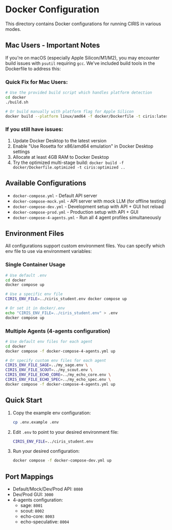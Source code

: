 # Docker Configuration

This directory contains Docker configurations for running CIRIS in various modes.

## Mac Users - Important Notes

If you're on macOS (especially Apple Silicon/M1/M2), you may encounter build issues with `psutil` requiring `gcc`. We've included build tools in the Dockerfile to address this:

### Quick Fix for Mac Users:
```bash
# Use the provided build script which handles platform detection
cd docker
./build.sh

# Or build manually with platform flag for Apple Silicon
docker build --platform linux/amd64 -f docker/Dockerfile -t ciris:latest ..
```

### If you still have issues:
1. Update Docker Desktop to the latest version
2. Enable "Use Rosetta for x86/amd64 emulation" in Docker Desktop settings
3. Allocate at least 4GB RAM to Docker Desktop
4. Try the optimized multi-stage build: `docker build -f docker/Dockerfile.optimized -t ciris:optimized ..`

## Available Configurations

- `docker-compose.yml` - Default API server
- `docker-compose-mock.yml` - API server with mock LLM (for offline testing)
- `docker-compose-dev.yml` - Development setup with API + GUI hot reload
- `docker-compose-prod.yml` - Production setup with API + GUI
- `docker-compose-4-agents.yml` - Run all 4 agent profiles simultaneously

## Environment Files

All configurations support custom environment files. You can specify which env file to use via environment variables:

### Single Container Usage
```bash
# Use default .env
cd docker
docker compose up

# Use a specific env file
CIRIS_ENV_FILE=../ciris_student.env docker compose up

# Or set it in docker/.env
echo "CIRIS_ENV_FILE=../ciris_student.env" > .env
docker compose up
```

### Multiple Agents (4-agents configuration)
```bash
# Use default env files for each agent
cd docker
docker compose -f docker-compose-4-agents.yml up

# Or specify custom env files for each agent
CIRIS_ENV_FILE_SAGE=../my_sage.env \
CIRIS_ENV_FILE_SCOUT=../my_scout.env \
CIRIS_ENV_FILE_ECHO_CORE=../my_echo_core.env \
CIRIS_ENV_FILE_ECHO_SPEC=../my_echo_spec.env \
docker compose -f docker-compose-4-agents.yml up
```

## Quick Start

1. Copy the example env configuration:
   ```bash
   cp .env.example .env
   ```

2. Edit `.env` to point to your desired environment file:
   ```bash
   CIRIS_ENV_FILE=../ciris_student.env
   ```

3. Run your desired configuration:
   ```bash
   docker compose -f docker-compose-dev.yml up
   ```

## Port Mappings

- Default/Mock/Dev/Prod API: `8080`
- Dev/Prod GUI: `3000`
- 4-agents configuration:
  - sage: `8001`
  - scout: `8002`
  - echo-core: `8003`
  - echo-speculative: `8004`

